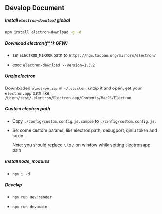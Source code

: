 Develop Document
-----------------

##### Install `electron-download` global

```bash
npm install electron-download -g -d
```

##### Download electron(f**k GFW)

* set `ELECTRON_MIRROR` path to `https://npm.taobao.org/mirrors/electron/`

* exec `electron-download --version=1.3.2`

##### Unzip electron

Downloaded `electron.zip` in `~/.electon`, unzip it and open, get your `electron.app` path like `/Users/test/.electron/Electron.app/Contents/MacOS/Electron`

##### Custom electron path

* Copy `./config/custom.config.js.sample` to `./config/custom.config.js`.

* Set some custom params, like electron path, debugport, qiniu token and so on.

	Note: you should replace `\` to `/` on window while setting electron app path

##### Install node_modules

* `npm i -d`

##### Develop

* `npm run dev:render`

* `npm run dev:main`
